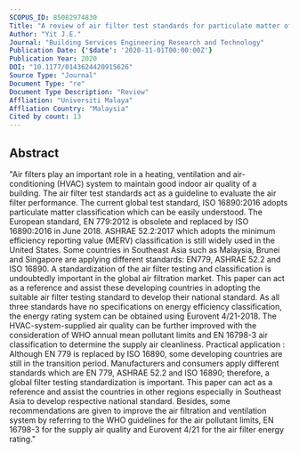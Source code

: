 ```yaml
---
SCOPUS_ID: 85082974830
Title: "A review of air filter test standards for particulate matter of general ventilation"
Author: "Yit J.E."
Journal: "Building Services Engineering Research and Technology"
Publication Date: {'$date': '2020-11-01T00:00:00Z'}
Publication Year: 2020
DOI: "10.1177/0143624420915626"
Source Type: "Journal"
Document Type: "re"
Document Type Description: "Review"
Affliation: "Universiti Malaya"
Affliation Country: "Malaysia"
Cited by count: 13
---
```


## Abstract
"Air filters play an important role in a heating, ventilation and air-conditioning (HVAC) system to maintain good indoor air quality of a building. The air filter test standards act as a guideline to evaluate the air filter performance. The current global test standard, ISO 16890:2016 adopts particulate matter classification which can be easily understood. The European standard, EN 779:2012 is obsolete and replaced by ISO 16890:2016 in June 2018. ASHRAE 52.2:2017 which adopts the minimum efficiency reporting value (MERV) classification is still widely used in the United States. Some countries in Southeast Asia such as Malaysia, Brunei and Singapore are applying different standards: EN779, ASHRAE 52.2 and ISO 16890. A standardization of the air filter testing and classification is undoubtedly important in the global air filtration market. This paper can act as a reference and assist these developing countries in adopting the suitable air filter testing standard to develop their national standard. As all three standards have no specifications on energy efficiency classification, the energy rating system can be obtained using Eurovent 4/21-2018. The HVAC-system-supplied air quality can be further improved with the consideration of WHO annual mean pollutant limits and EN 16798-3 air classification to determine the supply air cleanliness. Practical application : Although EN 779 is replaced by ISO 16890, some developing countries are still in the transition period. Manufacturers and consumers apply different standards which are EN 779, ASHRAE 52.2 and ISO 16890; therefore, a global filter testing standardization is important. This paper can act as a reference and assist the countries in other regions especially in Southeast Asia to develop respective national standard. Besides, some recommendations are given to improve the air filtration and ventilation system by referring to the WHO guidelines for the air pollutant limits, EN 16798-3 for the supply air quality and Eurovent 4/21 for the air filter energy rating."
